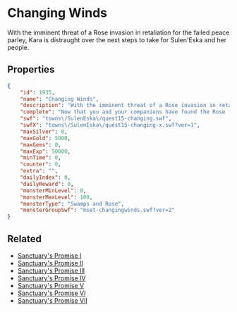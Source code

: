 # Changing Winds

With the imminent threat of a Rose invasion in retaliation for the failed peace parley, Kara is distraught over the next steps to take for Sulen'Eska and her people.

## Properties

```json
{
    "id": 1935,
    "name": "Changing Winds",
    "description": "With the imminent threat of a Rose invasion in retaliation for the failed peace parley, Kara is distraught over the next steps to take for Sulen'Eska and her people.",
    "complete": "Now that you and your companions have found the Rose forward camp, it's time to hold out for as long as you can while Kara recovers and makes her decision.",
    "swf": "towns\/SulenEska\/quest15-changing.swf",
    "swfX": "towns\/SulenEska\/quest15-changing-x.swf?ver=1",
    "maxSilver": 0,
    "maxGold": 5000,
    "maxGems": 0,
    "maxExp": 50000,
    "minTime": 0,
    "counter": 0,
    "extra": "",
    "dailyIndex": 0,
    "dailyReward": 0,
    "monsterMinLevel": 0,
    "monsterMaxLevel": 100,
    "monsterType": "Swamps and Rose",
    "monsterGroupSwf": "mset-changingwinds.swf?ver=2"
}
```

## Related

- [Sanctuary's Promise I](../items/20838-sanctuary-s-promise-i.md)
- [Sanctuary's Promise II](../items/20839-sanctuary-s-promise-ii.md)
- [Sanctuary's Promise III](../items/20840-sanctuary-s-promise-iii.md)
- [Sanctuary's Promise IV](../items/20841-sanctuary-s-promise-iv.md)
- [Sanctuary's Promise V](../items/20842-sanctuary-s-promise-v.md)
- [Sanctuary's Promise VI](../items/20843-sanctuary-s-promise-vi.md)
- [Sanctuary's Promise VII](../items/20844-sanctuary-s-promise-vii.md)

